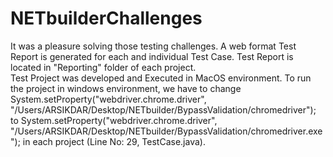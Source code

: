 # NETbuilderChallenges
It was a pleasure solving those testing challenges. 
A web format Test Report is generated for each and individual Test Case. 
Test Report is located in "Reporting" folder of each project.  
Test Project was developed and Executed in MacOS environment. To run the project in windows environment, we have to change
System.setProperty("webdriver.chrome.driver", "/Users/ARSIKDAR/Desktop/NETbuilder/BypassValidation/chromedriver"); to  System.setProperty("webdriver.chrome.driver", "/Users/ARSIKDAR/Desktop/NETbuilder/BypassValidation/chromedriver.exe"); in each project (Line No: 29, TestCase.java).
